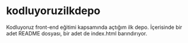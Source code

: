 # kodluyoruzilkdepo
Kodluyoruz front-end eğitimi kapsamında açtığım ilk depo.  İçerisinde bir adet README dosyası, bir adet de index.html barındırıyor.
